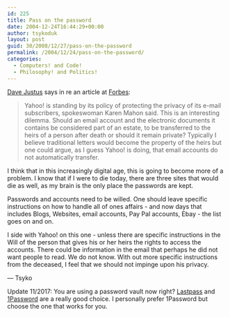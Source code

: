 ```yaml
---
id: 225
title: Pass on the password
date: 2004-12-24T16:44:29+00:00
author: tsykoduk
layout: post
guid: 30/2008/12/27/pass-on-the-password
permalink: /2004/12/24/pass-on-the-password/
categories:
  - Computers! and Code!
  - Philosophy! and Politics!
---
```

<a href="http://davejustus.blogspot.com/2004/12/email-controversy.html">Dave Justus</a> says in re an article at <a href="http://www.forbes.com/technology/ebusiness/feeds/ap/2004/12/22/ap1725617.html">Forbes</a>:


<blockquote>Yahoo! is standing by its policy of protecting the privacy of its e-mail subscribers, spokeswoman Karen Mahon said. This is an interesting dilemma. Should an email account and the electronic documents it contains be considered part of an estate, to be transferred to the heirs of a person after death or should it remain private? Typically I believe traditional letters would become the property of the heirs but one could argue, as I guess Yahoo! is doing, that email accounts do not automatically transfer.
</blockquote>

I think that in this increasingly digital age, this is going to become more of a problem. I know that if I were to die today, there are three sites that would die as well, as my brain is the only place the passwords are kept.

Passwords and accounts need to be willed. One should leave specific instructions on how to handle all of ones affairs - and now days that includes Blogs, Websites, email accounts, Pay Pal accounts, Ebay - the list goes on and on.


I side with Yahoo! on this one - unless there are specific instructions in the Will of the person that gives his or her heirs the rights to access the accounts. There could be information in the email that perhaps he did not want people to read. We do not know. With out more specific instructions from the deceased, I feel that we should not impinge upon his privacy.


— Tsyko

Update 11/2017: You are using a password vault now right? [Lastpass](https://www.lastpass.com/) and [1Password](https://1password.com/) are a really good choice. I personally prefer 1Password but choose the one that works for you.
